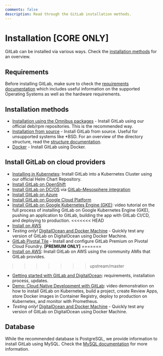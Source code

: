 ```yaml
---
comments: false
description: Read through the GitLab installation methods.
---
```


# Installation **[CORE ONLY]**

GitLab can be installed via various ways. Check the [installation methods][methods]
for an overview.

## Requirements

Before installing GitLab, make sure to check the [requirements documentation](requirements.md)
which includes useful information on the supported Operating Systems as well as
the hardware requirements.

## Installation methods

- [Installation using the Omnibus packages](https://about.gitlab.com/downloads/) -
  Install GitLab using our official deb/rpm repositories. This is the
  recommended way.
- [Installation from source](installation.md) - Install GitLab from source.
  Useful for unsupported systems like *BSD. For an overview of the directory
  structure, read the [structure documentation](structure.md).
- [Docker](docker.md) - Install GitLab using Docker.

## Install GitLab on cloud providers

- [Installing in Kubernetes](kubernetes/index.md): Install GitLab into a Kubernetes
  Cluster using our official Helm Chart Repository.
- [Install GitLab on OpenShift](openshift_and_gitlab/index.md)
- [Install GitLab on DC/OS](https://mesosphere.com/blog/gitlab-dcos/) via [GitLab-Mesosphere integration](https://about.gitlab.com/2016/09/16/announcing-gitlab-and-mesosphere/)
- [Install GitLab on Azure](azure/index.md)
- [Install GitLab on Google Cloud Platform](google_cloud_platform/index.md)
- [Install GitLab on Google Kubernetes Engine (GKE)](https://about.gitlab.com/2017/01/23/video-tutorial-idea-to-production-on-google-container-engine-gke/): video tutorial on
the full process of installing GitLab on Google Kubernetes Engine (GKE), pushing an application to GitLab, building the app with GitLab CI/CD, and deploying to production.
<<<<<<< HEAD
- [Install on AWS](https://about.gitlab.com/aws/)
- _Testing only!_ [DigitalOcean and Docker Machine](digitaloceandocker.md) -
  Quickly test any version of GitLab on DigitalOcean using Docker Machine.
- [GitLab Pivotal Tile](pivotal/index.md) - Install and configure GitLab
  Premium on Pivotal Cloud Foundry. **[PREMIUM ONLY]**
=======
- [Install on AWS](aws/index.md): Install GitLab on AWS using the community AMIs that GitLab provides.
>>>>>>> upstream/master
- [Getting started with GitLab and DigitalOcean](https://about.gitlab.com/2016/04/27/getting-started-with-gitlab-and-digitalocean/): requirements, installation process, updates.
- [Demo: Cloud Native Development with GitLab](https://about.gitlab.com/2017/04/18/cloud-native-demo/): video demonstration on how to install GitLab on Kubernetes, build a project, create Review Apps, store Docker images in Container Registry, deploy to production on Kubernetes, and monitor with Prometheus.
- _Testing only!_ [DigitalOcean and Docker Machine](digitaloceandocker.md) -
  Quickly test any version of GitLab on DigitalOcean using Docker Machine.

## Database

While the recommended database is PostgreSQL, we provide information to install
GitLab using MySQL. Check the [MySQL documentation](database_mysql.md) for more
information.

[methods]: https://about.gitlab.com/installation/
